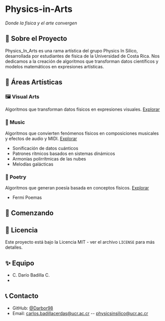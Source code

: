 # Physics-in-Arts

_Donde la física y el arte convergen_

## 🎨 Sobre el Proyecto

Physics_In_Arts es una rama artística del grupo Physics In Silico, desarrollada por estudiantes de física de la Universidad de Costa Rica. Nos dedicamos a la creación de algoritmos que transforman datos científicos y modelos matemáticos en expresiones artísticas.

## 🎯 Áreas Artísticas

### 🖼️ Visual Arts
Algoritmos que transforman datos físicos en expresiones visuales. [Explorar](/visual_arts)


### 🎵 Music
Algoritmos que convierten fenómenos físicos en composiciones musicales y efectos de audio y MIDI. [Explorar](/music)
- Sonificación de datos cuánticos
- Patrones rítmicos basados en sistemas dinámicos
- Armonías polirrítmicas de las nubes
- Melodías galácticas


### 📝 Poetry
Algoritmos que generan poesía basada en conceptos físicos. [Explorar](/Poetry)
- Fermi Poemas

## 🚀 Comenzando

## 📜 Licencia

Este proyecto está bajo la Licencia MIT - ver el archivo `LICENSE` para más detalles.

## ✨ Equipo

- C. Darío Badilla C.
- 

## 📞 Contacto

- GitHub: [@Darbor98](https://github.com/Darbor98)
- Email: carlos.badillacerdas@ucr.ac.cr
--
physicsinsilico@ucr.ac.cr
